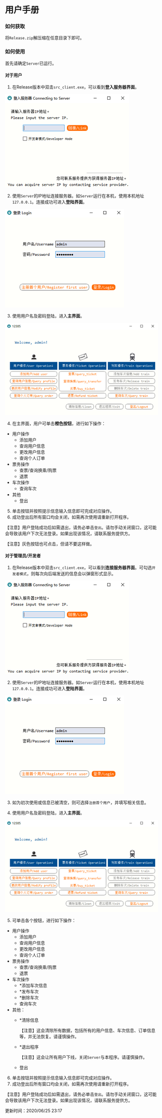 # 用户手册

### 如何获取

将`Release.zip`解压缩在任意目录下即可。

### 如何使用

首先请确定`Server`已运行。

#### 对于用户

1. 在Release版本中双击`src_client.exe`，可以看到**登入服务器界面**。

![](图1.png)

2. 使用`Server`的IP地址连接服务器。如`Server`运行在本机，使用本机地址`127.0.0.1`。连接成功可进入**登陆界面**。

![](图2.png)

3. 使用用户名及密码登陆，进入**主界面**。

![](图3.png)

4. 在主界面，用户可单击**橙色按钮**，进行如下操作：

- 用户操作
  - 添加用户
  - 查询用户信息
  - 更改用户信息
  - 查询个人订单
- 票务操作
  - 查票/查询换乘/购票
  - 退票
- 车次操作
  - 查询车次
- 其他
  - 登出

5. 单击按钮并按照提示信息输入信息即可完成对应操作。
6. 成功登出后所有窗口均会关闭，如需再次使用请重新打开程序。

【注意】用户登陆成功后如需退出，请务必单击`登出`。请勿手动关闭窗口，这可能会导致该用户下次无法登录。如果出现该情况，请联系服务提供方。

【注意】灰色按钮也可点击，但请不要这样做。



#### 对于管理员/开发者

1. 在Release版本中双击`src_client.exe`，可以看到**连接服务器界面**。可勾选`开发者模式`，则每次向后端发送的信息会以弹窗形式显示。

![](图1.png)

2. 使用`Server`的IP地址连接服务器。如`Server`运行在本机，使用本机地址`127.0.0.1`。连接成功可进入**登陆界面**。

![](图2.png)

3. 如为初次使用或信息已被清空，则可选择`注册首个用户`，并填写相关信息。

4. 使用用户名及密码登陆，进入**主界面**。

![](图3.png)

5. 可单击各个按钮，进行如下操作：

- 用户操作
  - 添加用户
  - 查询用户信息
  - 更改用户信息
  - 查询个人订单
- 票务操作
  - 查票/查询换乘/购票
  - 退票
- 车次操作
  - *添加车次信息
  - *发布车次
  - *删除车次
  - 查询车次
- 其他：
  - *清除信息

    【注意】这会清除所有数据，包括所有的用户信息、车次信息、订单信息等，并无法恢复。请谨慎操作。
  - *退出程序

    【注意】这会让所有用户下线，关闭`Server`与本程序。请谨慎操作。
  - 登出

6. 单击按钮并按照提示信息输入信息即可完成对应操作。
7. 成功登出后所有窗口均会关闭，如需再次使用请重新打开程序。

【注意】用户登陆成功后如需退出，请务必单击`登出`。请勿手动关闭窗口，这可能会导致该用户下次无法登录。如果出现该情况，请联系服务提供方。



更新时间：2020/06/25 23:17